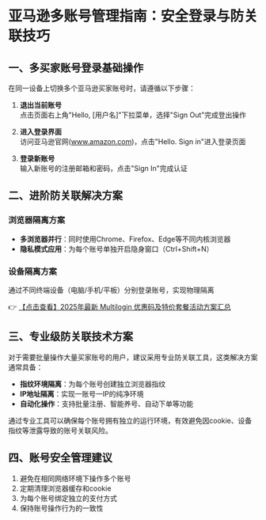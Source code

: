 # 亚马逊多账号管理指南：安全登录与防关联技巧

## 一、多买家账号登录基础操作

在同一设备上切换多个亚马逊买家账号时，请遵循以下步骤：

1. **退出当前账号**  
   点击页面右上角"Hello, [用户名]"下拉菜单，选择"Sign Out"完成登出操作

2. **进入登录界面**  
   访问亚马逊官网(www.amazon.com)，点击"Hello. Sign in"进入登录页面

3. **登录新账号**  
   输入新账号的注册邮箱和密码，点击"Sign In"完成认证

## 二、进阶防关联解决方案

### 浏览器隔离方案
- **多浏览器并行**：同时使用Chrome、Firefox、Edge等不同内核浏览器
- **隐私模式应用**：为每个账号单独开启隐身窗口（Ctrl+Shift+N）

### 设备隔离方案
通过不同终端设备（电脑/手机/平板）分别登录账号，实现物理隔离

👉 [【点击查看】2025年最新 Multilogin 优惠码及特价套餐活动方案汇总](https://bit.ly/multIlogin)

## 三、专业级防关联技术方案

对于需要批量操作大量买家账号的用户，建议采用专业防关联工具，这类解决方案通常具备：

- **指纹环境隔离**：为每个账号创建独立浏览器指纹
- **IP地址隔离**：实现一账号一IP的纯净环境
- **自动化操作**：支持批量注册、智能养号、自动下单等功能

通过专业工具可以确保每个账号拥有独立的运行环境，有效避免因cookie、设备指纹等泄露导致的账号关联风险。

## 四、账号安全管理建议

1. 避免在相同网络环境下操作多个账号
2. 定期清理浏览器缓存和cookie
3. 为每个账号绑定独立的支付方式
4. 保持账号操作行为的一致性